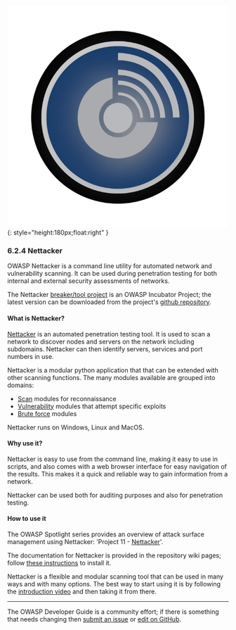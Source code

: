 ![Nettacker logo](../../assets/images/logos/nettacker.png "OWASP Nettacker"){: style="height:180px;float:right" }

### 6.2.4 Nettacker

OWASP Nettacker is a command line utility for automated network and vulnerability scanning.
It can be used during penetration testing for both internal and external security assessments of networks.

The Nettacker [breaker/tool project][nettacker-project] is an OWASP Incubator Project;
the latest version can be downloaded from the project's [github repository][nettacker-install].

#### What is Nettacker?

[Nettacker][nettacker-project] is an automated penetration testing tool.
It is used to scan a network to discover nodes and servers on the network including subdomains.
Nettacker can then identify servers, services and port numbers in use.

Nettacker is a modular python application that that can be extended with other scanning functions.
The many modules available are grouped into domains:

* [Scan][nettacker-scan] modules for reconnaissance
* [Vulnerability][nettacker-vuln] modules that attempt specific exploits
* [Brute force][nettacker-brute] modules

Nettacker runs on Windows, Linux and MacOS.

#### Why use it?

Nettacker is easy to use from the command line, making it easy to use in scripts,
and also comes with a web browser interface for easy navigation of the results.
This makes it a quick and reliable way to gain information from a network.

Nettacker can be used both for auditing purposes and also for penetration testing.

#### How to use it

The OWASP Spotlight series provides an overview of attack surface management using Nettacker:
'Project 11 - [Nettacker][spotlight11]'.

The documentation for Nettacker is provided in the repository wiki pages;
follow [these instructions][nettacker-install] to install it.

Nettacker is a flexible and modular scanning tool that can be used in many ways and with many options.
The best way to start using it is by following the [introduction video][nettacker-intro] and then taking it from there.

----

The OWASP Developer Guide is a community effort; if there is something that needs changing
then [submit an issue][issue080204] or [edit on GitHub][edit080204].

[edit080204]: https://github.com/OWASP/DevGuide/blob/main/docs/06-verification/02-tools/04-nettacker.md
[issue080204]: https://github.com/OWASP/DevGuide/issues/new?labels=content&template=request.md&title=Update:%2006-verification/02-tools/04-nettacker
[nettacker-brute]: https://github.com/OWASP/Nettacker/wiki/Modules#brute-modules
[nettacker-install]: https://github.com/OWASP/Nettacker/wiki/Installation
[nettacker-intro]: https://github.com/OWASP/Nettacker/wiki#introduction
[nettacker-project]: https://owasp.org/www-project-nettacker/
[nettacker-scan]: https://github.com/OWASP/Nettacker/wiki/Modules#scan-modules
[nettacker-vuln]: https://github.com/OWASP/Nettacker/wiki/Modules#vuln-modules
[spotlight11]: https://www.youtube.com/watch?v=OGv7OtG127A
